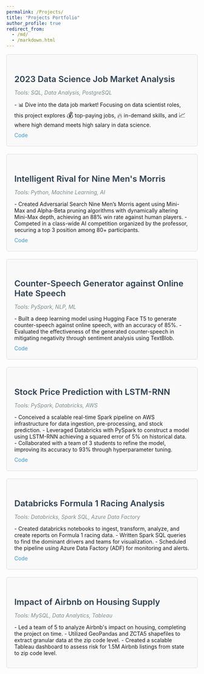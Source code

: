 ```yaml
---
permalink: /Projects/
title: "Projects Portfolio"
author_profile: true
redirect_from: 
  - /md/
  - /markdown.html
---
```


<style>
  .project-card {
    background-color: #f9f9f9;
    border: 1px solid #ddd;
    border-radius: 5px;
    padding: 20px;
    margin-bottom: 20px;
    transition: transform .3s, box-shadow .3s;
  }
  .project-card:hover {
    transform: translateY(-5px);
    box-shadow: 0 4px 8px rgba(0,0,0,0.1);
  }
  .project-title {
    color: #2c3e50;
    font-size: 22px;
    font-weight: 600;
    margin-bottom: 10px;
  }
  .project-tools {
    font-style: italic;
    color: #7f8c8d;
    margin-bottom: 10px;
  }
  .project-desc {
    margin-bottom: 10px;
  }
  .project-link {
    color: #3498db;
    text-decoration: none;
    margin-right: 10px;
  }
  .project-link:hover {
    text-decoration: underline;
  }
  .emoji {
    font-size: 18px;
    vertical-align: middle;
  }
</style>

<div class="project-card">
  <h3 class="project-title">2023 Data Science Job Market Analysis</h3>
  <p class="project-tools">Tools: SQL, Data Analysis, PostgreSQL</p>
  <p class="project-desc">
    - 📊 Dive into the data job market! Focusing on data scientist roles, this project explores 
    <span class="emoji">💰</span> top-paying jobs, <span class="emoji">🔥</span> in-demand skills, and 
    <span class="emoji">📈</span> where high demand meets high salary in data science.
  </p>
  <a href="https://github.com/yash413/SQL_Project_job_data_analysis" class="project-link">Code</a>
</div>

<div class="project-card">
  <h3 class="project-title">Intelligent Rival for Nine Men's Morris</h3>
  <p class="project-tools">Tools: Python, Machine Learning, AI</p>
  <p class="project-desc">
    - Created Adversarial Search Nine Men’s Morris agent using Mini-Max and Alpha-Beta pruning algorithms with dynamically altering Mini-Max depth, achieving an 88% win rate against human players.
    - Competed in a class-wide AI competition organized by the professor, securing a top 3 position among 80+ participants.
  </p>
  <a href="https://github.com/yash413/Rival-for-nine-mens-morris-game/" class="project-link">Code</a>
</div>

<div class="project-card">
  <h3 class="project-title">Counter-Speech Generator against Online Hate Speech</h3>
  <p class="project-tools">Tools: PySpark, NLP, ML</p>
  <p class="project-desc">
    - Built a deep learning model using Hugging Face T5 to generate counter-speech against online speech, with an accuracy of 85%.
    - Evaluated the effectiveness of the generated counter-speech in mitigating negativity through sentiment analysis using TextBlob.
  </p>
  <a href="https://github.com/yash413/Counter-Speech-Generator-against-Online-Hate-Speech/" class="project-link">Code</a>
</div>

<div class="project-card">
  <h3 class="project-title">Stock Price Prediction with LSTM-RNN</h3>
  <p class="project-tools">Tools: PySpark, Databricks, AWS</p>
  <p class="project-desc">
    - Conceived a scalable real-time Spark pipeline on AWS infrastructure for data ingestion, pre-processing, and stock prediction.
    - Leveraged Databricks with PySpark to construct a model using LSTM-RNN achieving a squared error of 5% on historical data.
    - Collaborated with a team of 3 students to refine the model, improving its accuracy to 93% through hyperparameter tuning.
  </p>
  <a href="https://github.com/yash413/Formula-1-Project/" class="project-link">Code</a>
</div>

<div class="project-card">
  <h3 class="project-title">Databricks Formula 1 Racing Analysis</h3>
  <p class="project-tools">Tools: Databricks, Spark SQL, Azure Data Factory</p>
  <p class="project-desc">
    - Created databricks notebooks to ingest, transform, analyze, and create reports on Formula 1 racing data.
    - Written Spark SQL queries to find the dominant drivers and teams for visualization.
    - Scheduled the pipeline using Azure Data Factory (ADF) for monitoring and alerts.
  </p>
  <a href="https://github.com/yash413/Formula-1-Project/" class="project-link">Code</a>
</div>

<div class="project-card">
  <h3 class="project-title">Impact of Airbnb on Housing Supply</h3>
  <p class="project-tools">Tools: MySQL, Data Analytics, Tableau</p>
  <p class="project-desc">
    - Led a team of 5 to analyze Airbnb's impact on housing, completing the project on time.
    - Utilized GeoPandas and ZCTA5 shapefiles to extract granular data at the zip code level.
    - Created a scalable Tableau dashboard to assess risk for 1.5M Airbnb listings from state to zip code level.
  </p>
</div>